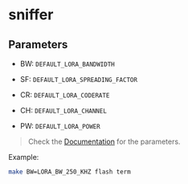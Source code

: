 # sniffer

## Parameters

- BW: `DEFAULT_LORA_BANDWIDTH`

- SF: `DEFAULT_LORA_SPREADING_FACTOR`

- CR: `DEFAULT_LORA_CODERATE`

- CH: `DEFAULT_LORA_CHANNEL`

- PW: `DEFAULT_LORA_POWER`

> Check the [Documentation](https://api.riot-os.org/group__net__lora.html) for the parameters.

Example:

```sh
make BW=LORA_BW_250_KHZ flash term
```
